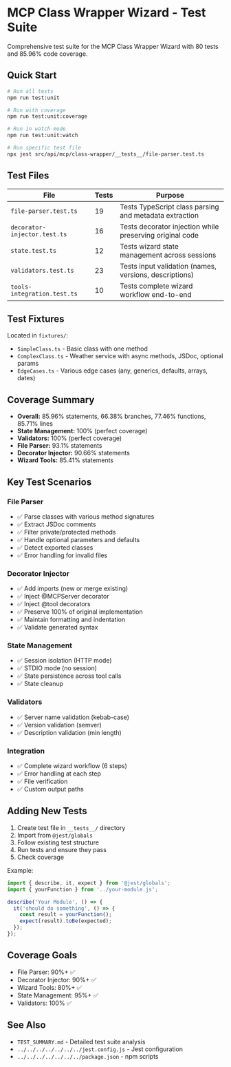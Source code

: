 # MCP Class Wrapper Wizard - Test Suite

Comprehensive test suite for the MCP Class Wrapper Wizard with 80 tests and 85.96% code coverage.

## Quick Start

```bash
# Run all tests
npm run test:unit

# Run with coverage
npm run test:unit:coverage

# Run in watch mode
npm run test:unit:watch

# Run specific test file
npx jest src/api/mcp/class-wrapper/__tests__/file-parser.test.ts
```

## Test Files

| File | Tests | Purpose |
|------|-------|---------|
| `file-parser.test.ts` | 19 | Tests TypeScript class parsing and metadata extraction |
| `decorator-injector.test.ts` | 16 | Tests decorator injection while preserving original code |
| `state.test.ts` | 12 | Tests wizard state management across sessions |
| `validators.test.ts` | 23 | Tests input validation (names, versions, descriptions) |
| `tools-integration.test.ts` | 10 | Tests complete wizard workflow end-to-end |

## Test Fixtures

Located in `fixtures/`:
- `SimpleClass.ts` - Basic class with one method
- `ComplexClass.ts` - Weather service with async methods, JSDoc, optional params
- `EdgeCases.ts` - Various edge cases (any, generics, defaults, arrays, dates)

## Coverage Summary

- **Overall:** 85.96% statements, 66.38% branches, 77.46% functions, 85.71% lines
- **State Management:** 100% (perfect coverage)
- **Validators:** 100% (perfect coverage)
- **File Parser:** 93.1% statements
- **Decorator Injector:** 90.66% statements
- **Wizard Tools:** 85.41% statements

## Key Test Scenarios

### File Parser
- ✅ Parse classes with various method signatures
- ✅ Extract JSDoc comments
- ✅ Filter private/protected methods
- ✅ Handle optional parameters and defaults
- ✅ Detect exported classes
- ✅ Error handling for invalid files

### Decorator Injector
- ✅ Add imports (new or merge existing)
- ✅ Inject @MCPServer decorator
- ✅ Inject @tool decorators
- ✅ Preserve 100% of original implementation
- ✅ Maintain formatting and indentation
- ✅ Validate generated syntax

### State Management
- ✅ Session isolation (HTTP mode)
- ✅ STDIO mode (no session)
- ✅ State persistence across tool calls
- ✅ State cleanup

### Validators
- ✅ Server name validation (kebab-case)
- ✅ Version validation (semver)
- ✅ Description validation (min length)

### Integration
- ✅ Complete wizard workflow (6 steps)
- ✅ Error handling at each step
- ✅ File verification
- ✅ Custom output paths

## Adding New Tests

1. Create test file in `__tests__/` directory
2. Import from `@jest/globals`
3. Follow existing test structure
4. Run tests and ensure they pass
5. Check coverage

Example:
```typescript
import { describe, it, expect } from '@jest/globals';
import { yourFunction } from '../your-module.js';

describe('Your Module', () => {
  it('should do something', () => {
    const result = yourFunction();
    expect(result).toBe(expected);
  });
});
```

## Coverage Goals

- File Parser: 90%+ ✅
- Decorator Injector: 90%+ ✅
- Wizard Tools: 80%+ ✅
- State Management: 95%+ ✅
- Validators: 100% ✅

## See Also

- `TEST_SUMMARY.md` - Detailed test suite analysis
- `../../../../../../../jest.config.js` - Jest configuration
- `../../../../../../../package.json` - npm scripts

